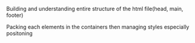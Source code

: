 Building and understanding entire structure of the html file(head, main, footer)

Packing each elements in the containers then managing styles especially positoning

